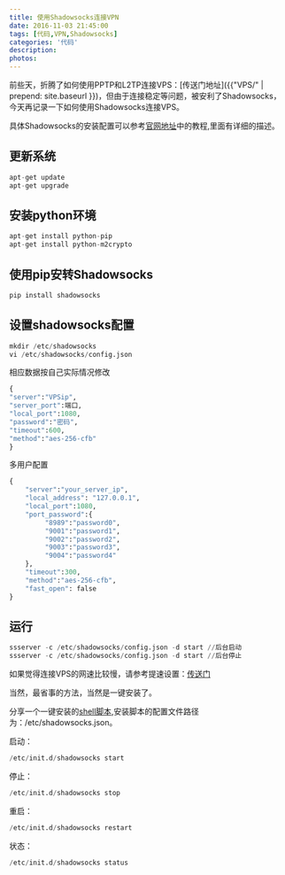 ```yaml
---
title: 使用Shadowsocks连接VPN
date: 2016-11-03 21:45:00
tags: [代码,VPN,Shadowsocks]
categories: '代码'
description: 
photos:
---
```

前些天，折腾了如何使用PPTP和L2TP连接VPS：[传送门地址]({{"VPS/" | prepend: site.baseurl }})，但由于连接稳定等问题，被安利了Shadowsocks，今天再记录一下如何使用Shadowsocks连接VPS。

具体Shadowsocks的安装配置可以参考[官网地址](https://shadowsocks.org/en/index.html)中的教程,里面有详细的描述。

## 更新系统

``` python 
apt-get update
apt-get upgrade
```

## 安装python环境

``` python 
apt-get install python-pip
apt-get install python-m2crypto
```

## 使用pip安转Shadowsocks

``` python 
pip install shadowsocks
```

## 设置shadowsocks配置

``` python 
mkdir /etc/shadowsocks
vi /etc/shadowsocks/config.json
```

相应数据按自己实际情况修改

``` python
{
"server":"VPSip",
"server_port":端口,
"local_port":1080,
"password":"密码",
"timeout":600,
"method":"aes-256-cfb"
}
```

多用户配置

``` python 
{  
    "server":"your_server_ip",  
    "local_address": "127.0.0.1",  
    "local_port":1080,  
    "port_password":{  
         "8989":"password0",  
         "9001":"password1",  
         "9002":"password2",  
         "9003":"password3",  
         "9004":"password4"  
    },  
    "timeout":300,  
    "method":"aes-256-cfb",  
    "fast_open": false  
}  
```

## 运行

``` python 
ssserver -c /etc/shadowsocks/config.json -d start //后台启动
ssserver -c /etc/shadowsocks/config.json -d start //后台停止
```

如果觉得连接VPS的网速比较慢，请参考提速设置：[传送门](https://shadowsocks.org/en/config/advanced.html)


当然，最省事的方法，当然是一键安装了。

分享一个一键安装的[shell脚本](https://raw.githubusercontent.com/teddysun/shadowsocks_install/master/shadowsocks.sh),安装脚本的配置文件路径为：/etc/shadowsocks.json。


启动：

``` python 
/etc/init.d/shadowsocks start  
```

停止：

``` python 
/etc/init.d/shadowsocks stop  
```

重启：

``` python 
/etc/init.d/shadowsocks restart
```

状态：

``` python 
/etc/init.d/shadowsocks status
``` 
 